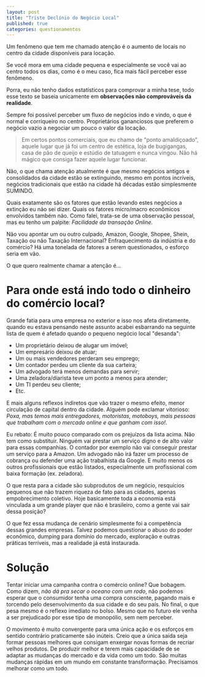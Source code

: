 ```yaml
---
layout: post
title: "Triste Declínio do Negócio Local"
published: true
categories: questionamentos
---
```


Um fenômeno que tem me chamado atenção é o aumento de locais no centro da cidade disponíveis para locação.

Se você mora em uma cidade pequena e especialmente se você vai ao centro todos os dias, como é o meu caso, fica mais fácil perceber esse fenômeno.

Porra, eu não tenho dados estatísticos para comprovar a minha tese, todo esse texto se baseia unicamente em **observações não comprováveis da realidade**.

Sempre foi possível perceber um fluxo de negócios indo e vindo, o que é normal e corriqueiro no centro. Proprietários gananciosos que preferem o negócio vazio a negociar um pouco o valor da locação.

> Em certos pontos comerciais, que eu chamo de "ponto amaldiçoado", aquele lugar que já foi um centro de estética, loja de bugigangas, casa de pão de queijo e estúdio de tatuagem e nunca vingou. Não há mágico que consiga fazer aquele lugar funcionar.

Não, o que chama atenção atualmente é que mesmo negócios antigos e consolidados da cidade estão se extinguindo, mesmo em pontos incríveis, negócios tradicionais que estão na cidade há décadas estão simplesmente SUMINDO.

Quais exatamente são os fatores que estão levando estes negócios a extinção eu não sei dizer. Quais os fatores micro/macro econômicos  envolvidos também não. Como falei, trata-se de uma observação pessoal, mas eu tenho um palpite: *Facilidade da transação Online*.

Não vou apontar um ou outro culpado, Amazon, Google, Shopee, Shein, Taxação ou não Taxação Internacional? Enfraquecimento da indústria e do comércio? Há uma tonelada de fatores a serem questionados, o esforço seria em vão.

O que quero realmente chamar a atenção é...

# Para onde está indo todo o dinheiro do comércio local?

Grande fatia para uma empresa no exterior e isso nos afeta diretamente, quando eu estava pensando neste assunto acabei esbarrando na seguinte lista de quem é afetado quando o pequeno negócio local "desanda":

- Um proprietário deixou de alugar um imóvel;
- Um empresário deixou de atuar;
- Um ou mais vendedores perderam seu emprego;
- Um contador perdeu um cliente da sua carteira;
- Um advogado terá menos demandas para servir;
- Uma zeladora/diarista teve um ponto a menos para atender;
- Um TI perdeu seu cliente;
- Etc.

E mais alguns reflexos indiretos que vão trazer o mesmo efeito, menor circulação de capital dentro da cidade. Alguém pode exclamar vitorioso: _Poxa, mas temos mais entregadores, motoristas, motoboys, mais pessoas que trabalham com o mercado online e que ganham com isso!_.

Eu rebato: É muito pouco comparado com os prejuízos da lista acima. Não tem como substituir. Ninguém vai prestar um serviço digno e de alto valor para essas companhias. O contador por exemplo não vai conseguir prestar um serviço para a Amazon. Um advogado não irá fazer um processo de cobrança ou defender uma ação trabalhista da Google. E muito menos os outros profissionais que estão listados, especialmente um profissional com baixa formação (ex. zeladora).

O que resta para a cidade são subprodutos de um negócio, resquícios pequenos que não trazem riqueza de fato para as cidades, apenas empobrecimento coletivo. Hoje basicamente toda a economia está vinculada a um grande player que não é brasileiro, como a gente vai sair dessa posição?

O que fez essa mudança de cenário simplesmente foi a competência dessas grandes empresas. Talvez podemos questionar o abuso do poder econômico, dumping para domínio do mercado, exploração e outras práticas terríveis, mas a realidade já está instaurada.

# Solução

Tentar iniciar uma campanha contra o comércio online? Que bobagem. Como dizem, _não dá pra secar o oceano com um rodo_, não podemos esperar que o consumidor tenha uma compra consciente, pagando mais e torcendo pelo desenvolvimento da sua cidade e do seu país. No final, o que pesa mesmo é o reflexo imediato no bolso. Mesmo que no futuro ele venha a ser prejudicado por esse tipo de monopólio, sem nem perceber.

O movimento é muito convergente para uma única ação e os esforços em sentido contrário praticamente são inúteis. Creio que a única saída seja formar pessoas melhores que consigam enxergar novas formas de recriar velhos produtos. De produzir melhor e terem mais capacidade de se adaptar as mudanças do mercado e da vida como um todo. São muitas mudanças rápidas em um mundo em constante transformação. Precisamos melhorar como um todo.
